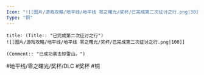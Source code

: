 ```yaml
---
Icon: "![[图片/游戏攻略/地平线/地平线 零之曙光/奖杯/已完成第二次征讨之行.png|30]]"
Type: "铜"
---
```

```ad-common-bronze-trophy
title: (Title:: "已完成第二次征讨之行")
![[图片/游戏攻略/地平线/地平线 零之曙光/奖杯/已完成第二次征讨之行.png|100]]

(Comment:: "已成功袭击惊雷山。")
```

#地平线/零之曙光/奖杯/DLC #奖杯 #铜
